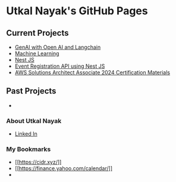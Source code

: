 # Utkal Nayak's GitHub Pages
## Current Projects
  - [GenAI with Open AI and Langchain](https://utkaln.github.io/langchain-openai-utilities)
  - [Machine Learning](https://utkaln.github.io/machine-learning)
  - [Nest JS](https://utkaln.github.io/learn-nestjs/)
  - [Event Registration API using Nest JS](https://github.com/utkaln/event-register/) 
  - [AWS Solutions Architect Associate 2024 Certification Materials](https://utkaln.github.io/AWS-SAA/)

## Past Projects
  - 
  
### About Utkal Nayak
  - [Linked In](https://www.linkedin.com/in/utkalnayak/)

### My Bookmarks
- [[https://cidr.xyz/]]
- [[https://finance.yahoo.com/calendar/]]
- 
